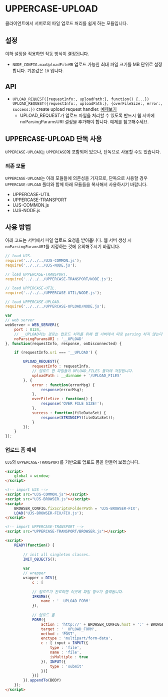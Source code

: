 # UPPERCASE-UPLOAD
클라이언트에서 서버로의 파일 업로드 처리를 쉽게 하는 모듈입니다.

## 설정
이하 설정을 적용하면 작동 방식이 결정됩니다.
* `NODE_CONFIG.maxUploadFileMB` 업로드 가능한 최대 파일 크기를 MB 단위로 설정합니다. 기본값은 `10` 입니다.

## API
* `UPLOAD_REQUEST({requestInfo:, uploadPath:}, function() {...})` `UPLOAD_REQUEST({requestInfo:, uploadPath:}, {overFileSize:, error:, success:})` create upload request handler. [예제보기](https://github.com/UPPERCASE-Series/UPPERCASE/blob/master/EXAMPLES/UPLOAD/NODE/UPLOAD_REQUEST.js)
	* UPLOAD_REQUEST가 업로드 파일을 처리할 수 있도록 반드시 웹 서버에 noParsingParamsURI 설정을 추가해야 합니다. 예제를 참고해주세요.

## UPPERCASE-UPLOAD 단독 사용
`UPPERCASE-UPLOAD`는 `UPPERCASE`에 포함되어 있으나, 단독으로 사용할 수도 있습니다.

### 의존 모듈
`UPPERCASE-UPLOAD`는 아래 모듈들에 의존성을 가지므로, 단독으로 사용할 경우 `UPPERCASE-UPLOAD` 폴더와 함께 아래 모듈들을 복사해서 사용하시기 바랍니다.
* UPPERCASE-UTIL
* UPPERCASE-TRANSPORT
* UJS-COMMON.js
* UJS-NODE.js

## 사용 방법
아래 코드는 서버에서 파일 업로드 요청을 받아옵니다. 웹 서버 생성 시 `noParsingParamsURI`를 지정하는 것에 유의해주시기 바랍니다.
```javascript
// load UJS.
require('../../../UJS-COMMON.js');
require('../../../UJS-NODE.js');

// load UPPERCASE-TRANSPORT.
require('../../../UPPERCASE-TRANSPORT/NODE.js');

// load UPPERCASE-UTIL.
require('../../../UPPERCASE-UTIL/NODE.js');

// load UPPERCASE-UPLOAD.
require('../../../UPPERCASE-UPLOAD/NODE.js');

var
// web server
webServer = WEB_SERVER({
	port : 8124,
	// __UPLOAD라는 경로는 업로드 처리를 위해 웹 서버에서 따로 parsing 하지 않는다.
	noParsingParamsURI : '__UPLOAD'
}, function(requestInfo, response, onDisconnected) {

	if (requestInfo.uri === '__UPLOAD') {

		UPLOAD_REQUEST({
			requestInfo : requestInfo,
			// 업로드 한 파일들이 UPLOAD_FILES 폴더에 저장됩니다.
			uploadPath : __dirname + '/UPLOAD_FILES'
		}, {
			error : function(errorMsg) {
				response(errorMsg);
			},
			overFileSize : function() {
				response('OVER FILE SIZE!');
			},
			success : function(fileDataSet) {
				response(STRINGIFY(fileDataSet));
			}
		});
	}
});
```

### 업로드 폼 예제
`UJS`와 `UPPERCASE-TRANSPORT`를 기반으로 업로드 폼을 만들어 보겠습니다.
```html
<script>
	global = window;
</script>

<!-- import UJS -->
<script src="UJS-COMMON.js"></script>
<script src="UJS-BROWSER.js"></script>
<script>
	BROWSER_CONFIG.fixScriptsFolderPath = 'UJS-BROWSER-FIX';
	LOAD('UJS-BROWSER-FIX/FIX.js');
</script>

<!-- import UPPERCASE-TRANSPORT -->
<script src="UPPERCASE-TRANSPORT/BROWSER.js"></script>

<script>
	READY(function() {
	
    	// init all singleton classes.
		INIT_OBJECTS();
		
		var
		// wrapper
		wrapper = DIV({
			c : [
			
			// 업로드가 완료되면 이곳에 파일 정보가 출력됩니다.
			IFRAME({
			    name : '__UPLOAD_FORM'
			}),
			
			// 업로드 폼
			FORM({
				action : 'http://' + BROWSER_CONFIG.host + ':' + BROWSER_CONFIG.port + '/__UPLOAD',
				target : '__UPLOAD_FORM',
				method : 'POST',
				enctype : 'multipart/form-data',
				c : [ input = INPUT({
					type : 'file',
					name : 'file',
					isMultiple : true
				}), INPUT({
				    type : 'submit'
				})]
			})]
		}).appendTo(BODY)
	});
</script>
```
